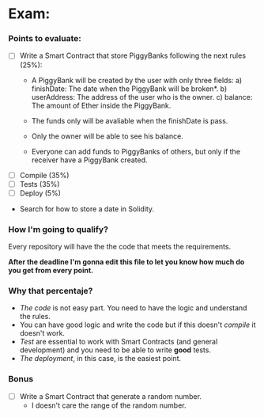 # Exam:
### Points to evaluate:
- [ ] Write a Smart Contract that store PiggyBanks following the next rules (25%):
  - A PiggyBank will be created by the user with only three fields:
    a) finishDate: The date when the PiggyBank will be broken*.
    b) userAddress: The address of the user who is the owner.
    c) balance: The amount of Ether inside the PiggyBank.

  - The funds only will be avaliable when the finishDate is pass.
  - Only the owner will be able to see his balance.
  - Everyone can add funds to PiggyBanks of others, but only if the receiver have a PiggyBank created.
- [ ] Compile (35%)
- [ ] Tests (35%)
- [ ] Deploy (5%)

* Search for how to store a date in Solidity.

### How I'm going to qualify?
Every repository will have the the code that meets the requirements.

**After the deadline I'm gonna edit this file to let you know how much do you get from every point.**

### Why that percentaje?
- _The code_ is not easy part. You need to have the logic and understand the rules.
- You can have good logic and write the code but if this doesn't _compile_ it doesn't work.
- _Test_ are essential to work with Smart Contracts (and general development) and you need to be able to write **good** tests.
- _The deployment_, in this case, is the easiest point.

### **Bonus**

- [ ] Write a Smart Contract that generate a random number.
  - I doesn't care the range of the random number.
